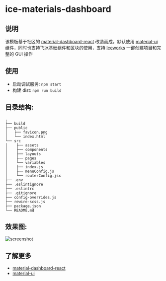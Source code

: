 # ice-materials-dashboard

## 说明

该模板基于社区的 [material-dashboard-react](https://github.com/creativetimofficial/material-dashboard-react) 改造而成，默认使用 [material-ui](https://material-ui.com/) 组件，同时也支持飞冰基础组件和区块的使用，支持 [Iceworks](https://alibaba.github.io/ice/iceworks) 一键创建项目和完整的 GUI 操作

## 使用

- 启动调试服务: `npm start`
- 构建 dist: `npm run build`

## 目录结构:

```
.
├── build
├── public
│   ├── favicon.png
│   └── index.html
└── src
│    ├── assets
│    ├── components
│    ├── layouts
│    ├── pages
│    └── variables
│    ├── index.js
│    ├── menuConfig.js
│    └── routerConfig.jsx
├── .env
├── .eslintignore
├── .eslintrc
├── .gitignore
├── config-overrides.js
├── rewire-scss.js
├── package.json
└── README.md
```

## 效果图:

![screenshot](https://img.alicdn.com/tfs/TB1lJJDFntYBeNjy1XdXXXXyVXa-2840-1596.png)

## 了解更多

- [material-dashboard-react](https://github.com/creativetimofficial/material-dashboard-react)
- [material-ui](https://material-ui.com/)
